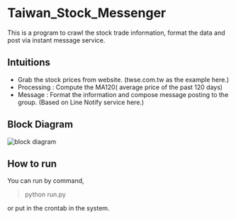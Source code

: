 # Taiwan_Stock_Messenger
 This is a program to crawl the stock trade information, format the data and post via instant message service.

## Intuitions
 * Grab the stock prices from website. (twse.com.tw as the example here.)
 * Processing : Compute the MA120( average price of the past 120 days)
 * Message : Format the information and compose message  posting to the group. (Based on Line Notify service here.)

## Block Diagram
![block diagram](https://github.com/zylix666/Taiwan_Stock_Messenger/block_diagram.png "Block Diagram")

## How to run
You can run by command, 
> python run.py

or put in the crontab in the system.
